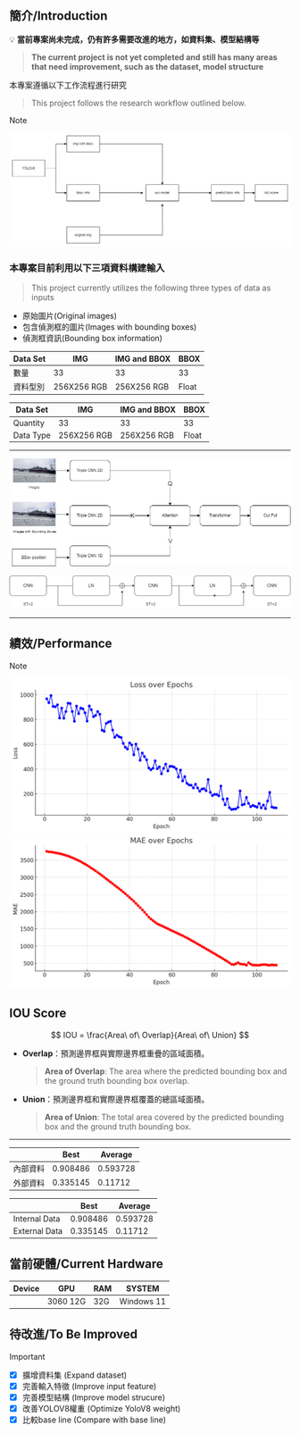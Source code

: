 ﻿## 簡介/Introduction
 💡 **當前專案尚未完成，仍有許多需要改進的地方，如資料集、模型結構等**
 > **The current project is not yet completed and still has many areas that need improvement, such as the dataset, model structure**
 
本專案遵循以下工作流程進行研究
> This project follows the research workflow outlined below.

>[!NOTE]
>![work flow](https://github.com/ImChouOWO/Tracker-model/blob/main/structure/work%20flowdrawio.drawio.png)
>
> ### 本專案目前利用以下三項資料構建輸入
> > This project currently utilizes the following three types of data as inputs
>
> - 原始圖片(Original images)
> - 包含偵測框的圖片(Images with bounding boxes)
> - 偵測框資訊(Bounding box information)
>
>
>| Data Set    | IMG            | IMG and BBOX   | BBOX           |
>|-------------|----------------|----------------|----------------|
>| 數量        | 33             | 33             | 33             |
>| 資料型別    | 256X256 RGB    | 256X256 RGB    | Float          |
>
>| Data Set    | IMG            | IMG and BBOX   | BBOX           |
>|-------------|----------------|----------------|----------------|
>| Quantity    | 33             | 33             | 33             |
>| Data Type   | 256X256 RGB    | 256X256 RGB    | Float          |
> ---
>![model structure](https://github.com/ImChouOWO/Tracker-model/blob/main/structure/trackermodel.jpg)
>
>
>![model structure_block](https://github.com/ImChouOWO/Tracker-model/blob/main/structure/trackermodel_block.drawio.png)
---
## 績效/Performance
>[!NOTE]
>![LOSS](https://github.com/ImChouOWO/Tracker-model/blob/main/structure/Loss.png)
>![MAE](https://github.com/ImChouOWO/Tracker-model/blob/main/structure/MAE.png)


 ## IOU Score
$$
IOU = \frac{Area\ of\ Overlap}{Area\ of\ Union}
$$

- **Overlap**：預測邊界框與實際邊界框重疊的區域面積。
  >**Area of Overlap**: The area where the predicted bounding box and the ground truth bounding box overlap.
- **Union**：預測邊界框和實際邊界框覆蓋的總區域面積。
  >**Area of Union**: The total area covered by the predicted bounding box and the ground truth bounding box.

---

|                | Best      | Average   |
|----------------|-----------|-----------|
| 內部資料       | 0.908486  | 0.593728  |
| 外部資料       | 0.335145  | 0.11712   |

|                | Best      | Average   |
|----------------|-----------|-----------|
| Internal Data  | 0.908486  | 0.593728  |
| External Data  | 0.335145  | 0.11712   |


## 當前硬體/Current Hardware

| Device      | GPU            | RAM            | SYSTEM         |
|-------------|----------------|----------------|----------------|
|             | 3060 12G       | 32G            | Windows 11     |

## 待改進/To Be Improved

> [!IMPORTANT]
> 
> - [x] 擴增資料集 (Expand dataset)
> - [x] 完善輸入特徵 (Improve input feature)
> - [x] 完善模型結構 (Improve model strucure)
> - [x] 改善YOLOV8權重 (Optimize YoloV8 weight)
> - [x] 比較base line (Compare with base line)

